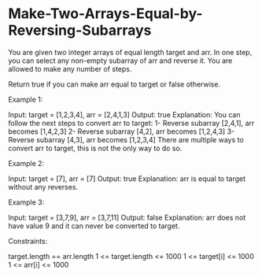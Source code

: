 # Make-Two-Arrays-Equal-by-Reversing-Subarrays

You are given two integer arrays of equal length target and arr. In one step, you can select any non-empty subarray of arr and reverse it. You are allowed to make any number of steps.

Return true if you can make arr equal to target or false otherwise.

 
Example 1:

Input: target = [1,2,3,4], arr = [2,4,1,3]
Output: true
Explanation: You can follow the next steps to convert arr to target:
1- Reverse subarray [2,4,1], arr becomes [1,4,2,3]
2- Reverse subarray [4,2], arr becomes [1,2,4,3]
3- Reverse subarray [4,3], arr becomes [1,2,3,4]
There are multiple ways to convert arr to target, this is not the only way to do so.


Example 2:

Input: target = [7], arr = [7]
Output: true
Explanation: arr is equal to target without any reverses.


Example 3:

Input: target = [3,7,9], arr = [3,7,11]
Output: false
Explanation: arr does not have value 9 and it can never be converted to target.
 

Constraints:

target.length == arr.length
1 <= target.length <= 1000
1 <= target[i] <= 1000
1 <= arr[i] <= 1000
